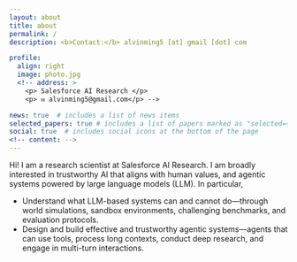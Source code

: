 ```yaml
---
layout: about
title: about
permalink: /
description: <b>Contact:</b> alvinming5 [at] gmail [dot] com 

profile:
  align: right
  image: photo.jpg
  <!-- address: >
    <p> Salesforce AI Research </p>
    <p> ✉️ alvinming5@gmail.com</p> -->

news: true  # includes a list of news items
selected_papers: true # includes a list of papers marked as "selected={true}"
social: true  # includes social icons at the bottom of the page
<!-- content: -->
---
```

Hi! I am a research scientist at Salesforce AI Research. I am broadly interested in trustworthy AI that aligns with human values, and agentic systems powered by large language models (LLM). In particular, 
- Understand what LLM-based systems can and cannot do—through world simulations, sandbox environments, challenging benchmarks, and evaluation protocols.
- Design and build effective and trustworthy agentic systems—agents that can use tools, process long contexts, conduct deep research, and engage in multi-turn interactions. 

<!-- Research topics that I currently focus on include: reliable machine learning, multimodal learning, and large language models. -->


<!-- <b>Contact:</b> kellyyhe [at] stanford.edu -->


<!-- Master Student at <a href="https://cs.stanford.edu/">Stanford Computer Science</a> -->
<!-- and <a href="https://nlp.stanford.edu/manning/">Prof. Christopher Manning</a>.  -->

<!-- Write your biography here. Tell the world about yourself. Link to your favorite [subreddit](http://reddit.com). You can put a picture in, too. The code is already in, just name your picture `prof_pic.jpg` and put it in the `img/` folder.

Put your address / P.O. box / other info right below your picture. You can also disable any these elements by editing `profile` property of the YAML header of your `_pages/about.md`. Edit `_bibliography/papers.bib` and Jekyll will render your [publications page](/al-folio/publications/) automatically.

Link to your social media connections, too. This theme is set up to use [Font Awesome icons](http://fortawesome.github.io/Font-Awesome/) and [Academicons](https://jpswalsh.github.io/academicons/), like the ones below. Add your Facebook, Twitter, LinkedIn, Google Scholar, or just disable all of them. -->
